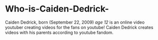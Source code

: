 # Who-is-Caiden-Dedrick-
Caiden Dedrick, born (September 22, 2009) *age 12* is an online video youtuber creating videos for the fans on youtube! Caiden Dedrick creates videos with his parents according to youtube fandom. 
